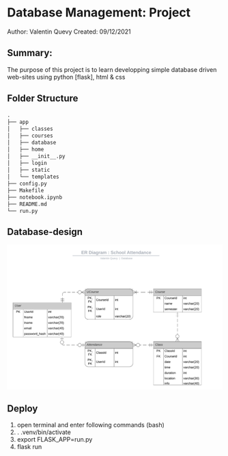 # Database Management: Project
Author: Valentin Quevy
Created: 09/12/2021

## Summary:
The purpose of this project is to learn developping simple 
database driven web-sites using python [flask], html & css

## Folder Structure
    .
    ├── app
    │   ├── classes
    │   ├── courses
    │   ├── database
    │   ├── home
    │   ├── __init__.py
    │   ├── login
    │   ├── static
    │   └── templates
    ├── config.py
    ├── Makefile
    ├── notebook.ipynb
    ├── README.md
    └── run.py

    
## Database-design

![ER_pic](app/database/ER_diagram.png)

## Deploy

1. open terminal and enter following commands (bash)
2. . .venv/bin/activate
3. export FLASK_APP=run.py
4. flask run

